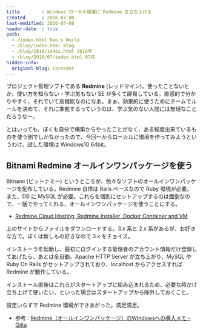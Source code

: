 ```yaml
---
title        : Windows ローカル環境に Redmine を立ち上げる
created      : 2016-07-08
last-modified: 2016-07-08
header-date  : true
path:
  - /index.html Neo's World
  - /blog/index.html Blog
  - /blog/2016/index.html 2016年
  - /blog/2016/07/index.html 07月
hidden-info:
  original-blog: Corredor
---
```


プロジェクト管理ソフトである **Redmine** (レッドマイン)。使ったことないとか、使い方を知らない・学ぶ気もない SE が多くて辟易している。直感的で分かりやすく、それでいて高機能なのになあ。まぁ、効果的に使うためにチームでルールを決めて、それに準拠するっていうのは、学ぶ気のない人間には無理なことだろうなー。

とはいっても、ぼくも自分で構築からやったことがなく、ある程度出来ているものを使う側でしかなかったので、今回一からローカルに環境を作ってみようというわけ。試した環境は Windows10 64bit。

## Bitnami Redmine オールインワンパッケージを使う

Bitnami (ビットナミー) というところが、色々なソフトのオールインワンパッケージを配布している。Redmine 自体は Rails ベースなので Ruby 環境が必要。また、DB に MySQL が必要。これらを個別にセットアップするのは面倒なので、一括でやってくれる、オールインワンパッケージを使うことにする。

- [Redmine Cloud Hosting, Redmine Installer, Docker Container and VM](https://bitnami.com/stack/redmine)

上のサイトからファイルをダウンロードする。3.x 系と 2.x 系があるが、お好きな方で。ぼくは新しもの好きなので 3.x をチョイス。

インストーラを起動し、最初にログインする管理者のアカウント情報だけ登録してあげたら、あとは全自動。Apache HTTP Server が立ち上がり、MySQL や Ruby On Rails がセットアップされており、localhost からアクセスすれば Redmine が動作している。

インストール直後はこれらがスタートアップに組み込まれるため、必要な時だけ立ち上げて使いたい、といった場合はスタートアップから除外しておくこと。

設定いらずで Redmine 環境ができあがった。満足満足。

- 参考 : [Redmine（オールインワンパッケージ）のWindowsへの導入メモ - Qiita](http://qiita.com/sugard12/items/8ee584cd94126c1961d9)
